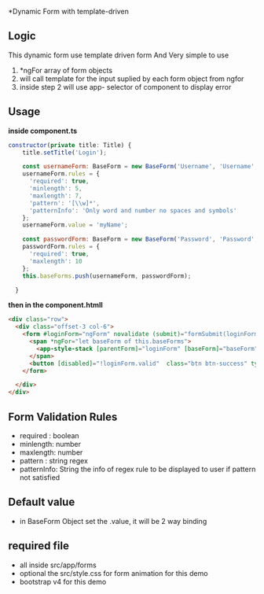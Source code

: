 *Dynamic Form with template-driven

## Logic
This dynamic form use template driven form And Very simple to use
1. *ngFor array of form objects
1. will call template for the input suplied by each form object from ngfor
1. inside step 2 will use app- selector of component to display error


## Usage

**inside component.ts**
```javascript
constructor(private title: Title) {
    title.setTitle('Login');

    const usernameForm: BaseForm = new BaseForm('Username', 'Username', 'username', 'text');
    usernameForm.rules = {
      'required': true,
      'minlength': 5,
      'maxlength': 7,
      'pattern': '[\\w]*',
      'patternInfo': 'Only word and number no spaces and symbols'
    };
    usernameForm.value = 'myName';

    const passwordForm: BaseForm = new BaseForm('Password', 'Password', 'password', 'password');
    passwordForm.rules = {
      'required': true,
      'maxlength': 10
    };
    this.baseForms.push(usernameForm, passwordForm);

  }

```
**then in the component.htmll**

```html
<div class="row">
  <div class="offset-3 col-6">
    <form #loginForm="ngForm" novalidate (submit)="formSubmit(loginForm)">
      <span *ngFor="let baseForm of this.baseForms">
        <app-style-stack [parentForm]="loginForm" [baseForm]="baseForm"></app-style-stack>
      </span>
      <button [disabled]="!loginForm.valid"  class="btn btn-success" type="submit">Login</button>
    </form>

  </div>
</div>

```

## Form Validation Rules
* required : boolean
* minlength: number
* maxlength: number
* pattern : string regex
* patternInfo: String the info of regex rule to be displayed to user if pattern not satisfied

## Default value
* in BaseForm Object set the .value, it will be 2 way binding

## required file
* all inside src/app/forms
* optional the src/style.css for form animation for this demo
* bootstrap v4 for this demo
